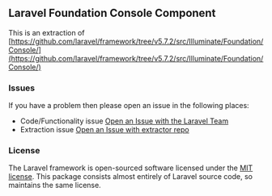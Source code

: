 ## Laravel Foundation Console Component

This is an extraction of [https://github.com/laravel/framework/tree/v5.7.2/src/Illuminate/Foundation/Console/](https://github.com/laravel/framework/tree/v5.7.2/src/Illuminate/Foundation/Console/)


### Issues

If you have a problem then please open an issue in the following places:

* Code/Functionality issue [Open an Issue with the Laravel Team](https://github.com/laravel/framework/issues/new/choose)
* Extraction issue [Open an Issue with extractor repo](https://github.com/laravel-foundation/readme/issues/new)


### License

The Laravel framework is open-sourced software licensed under the [MIT license](http://opensource.org/licenses/MIT). This package consists almost entirely of Laravel source code, so maintains the same license.
